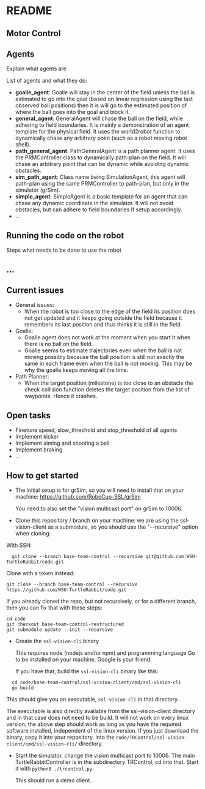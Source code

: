 # README
## Motor Control

## Agents
Explain what agents are

List of agents and what they do:
- **goalie_agent**: Goalie will stay in the center of the field unless the ball is estimated to go into the goal (based on linear regression using the last observed ball positions) then it is will go to the estimated position of where the ball goes into the goal and block it.
- **general_agent**: GeneralAgent will chase the ball on the field, while adhering to field boundaries. It is mainly a demonstration of an agent template for the physical field. It uses the world2robot function to dynamically chase any arbitrary point (such as a robot moving robot shell).
- **path_general_agent**: PathGeneralAgent is a path planner agent. It uses the PRMController class to dynamically path-plan on the field. It will chase an arbitrary point that can be dynamic while avoiding dynamic obstacles.
- **sim_path_agent**: Class name being SimulationAgent, this agent will path-plan using the same PRMController to path-plan, but only in the simulator (grSim).
- **simple_agent**: SimpleAgent is a basic template for an agent that can chase any dynamic coordinate in the simulator. It will not avoid obstacles, but can adhere to field boundaries if setup accordingly. 
- ...

## Running the code on the robot
Steps what needs to be done to use the robot

## ...

## Current issues
- General issues:
  - When the robot is too close to the edge of the field its position does not get updated and it keeps going outside the field because it remembers its last position and thus thinks it is still in the field.
- Goalie:
  - Goalie agent does not work at the moment when you start it when there is no ball on the field.
  - Goalie seems to estimate trajectories even when the ball is not moving possibly because the ball position is still not exactly the same in each frame even when the ball is not moving. This may be why the goalie keeps moving all the time.
- Path Planner:
  - When the target position (milestone) is too close to an obstacle the check collision function deletes the target position from the list of waypoints. Hence it crashes. 

## Open tasks
- Finetune speed, slow_threshold and stop_threshold of all agents
- Implement kicker
- Implement aiming and shooting a ball
- Implement braking
- ...

## How to get started

* The initial setup is for grSim, so you will need to install that on your machine:
  https://github.com/RoboCup-SSL/grSim

  You need to also set the "vision multicast port" on grSim to 10006.

* Clone this repository / branch on your machine:
  we are using the ssl-vision-client as a submodule, so you should use the "--recursive" option when cloning:

With SSH:
```
  git clone --branch base-team-control --recursive git@github.com:WSU-TurtleRabbit/code.git
```
Clone with a token instead:
```
git clone --branch base-team-control --recursive https://github.com/WSU-TurtleRabbit/code.git
```

  If you already cloned the repo, but not recursively, or for a different branch, then you can fix that with these steps:

```
cd code
git checkout base-team-control-restructured
git submodule update --init --recursive
```

* Create the `ssl-vision-cli` binary

  This requires node (nodejs and/or npm) and programming language Go to be installed on your machine. Google is your friend.

  If you have that, build the `ssl-vision-cli` binary like this:

```
  cd code/base-team-control/ssl-vision-client/cmd/ssl-vision-cli
  go build
```

  This should give you an executable, `ssl-vision-cli` in that directory.

  The executable is also directly available from the ssl-vision-client
  directory and in that case does not need to be build. It will not
  work on every linux version, the above step should work as long as
  you have the required software installed, independent of the linux
  version. If you just download the binary, copy it into your repository, into
  the `code/TRControl/ssl-vision-client/cmd/ssl-vision-cli/` directory.

* Start the simulator, change the vision multicast port to 10006.
  The main TurtleRabbitController is in the subdirectory TRControl, cd into that.
  Start it with `python3 ./trcontrol.py`.

  This should run a demo client.
  
  

  
